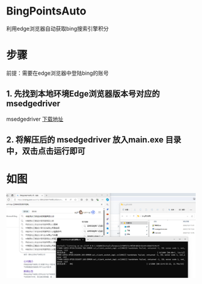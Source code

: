 # BingPointsAuto
利用edge浏览器自动获取bing搜索引擎积分

# 步骤

前提：需要在edge浏览器中登陆bing的账号

## 1. 先找到本地环境Edge浏览器版本号对应的 msedgedriver
msedgedriver [下载地址](https://developer.microsoft.com/en-us/microsoft-edge/tools/webdriver/?form=MA13LH#downloads)

## 2. 将解压后的 msedgedriver 放入main.exe 目录中，双击点击运行即可

# 如图

![截图](image.png)
